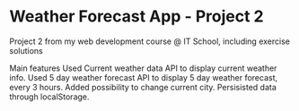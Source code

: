 # Weather Forecast App - Project 2

Project 2 from my web development course @ IT School, including exercise solutions

Main features
Used Current weather data API to display current weather info.
Used 5 day weather forecast API to display 5 day weather forecast, every 3 hours.
Added possibility to change current city.
Persisisted data through localStorage.
